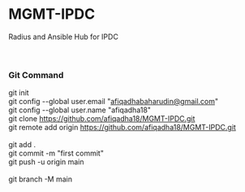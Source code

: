 # MGMT-IPDC<br>
Radius and Ansible Hub for IPDC<br>
<br>
<br>
### Git Command<br>
git init<br>
git config --global user.email "afiqadhabaharudin@gmail.com"<br>
git config --global user.name "afiqadha18"<br>
git clone https://github.com/afiqadha18/MGMT-IPDC.git<br>
git remote add origin https://github.com/afiqadha18/MGMT-IPDC.git<br>
<br>
git add . <br>
git commit -m "first commit"<br>
git push -u origin main<br>
<br>
git branch -M main<br>

